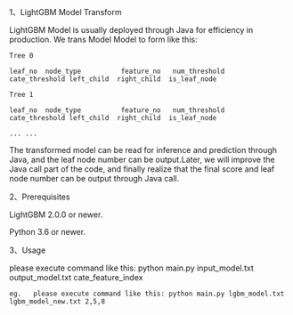 1、LightGBM Model Transform

  LightGBM Model is usually deployed through Java for efficiency in production. We trans Model Model to form like this:
  
    Tree 0
    
    leaf_no  node_type          feature_no   num_threshold        cate_threshold left_child  right_child  is_leaf_node
    
    Tree 1
    
    leaf_no  node_type          feature_no   num_threshold        cate_threshold left_child  right_child  is_leaf_node
    
    ... ...
    
    
  The transformed model can be read for inference and prediction through Java, and the leaf node number can be output.Later, we will improve the Java call part of the code, and finally realize that the final score and leaf node number can be output through Java call.





2、Prerequisites

LightGBM 2.0.0 or newer.

Python 3.6 or newer.

3、Usage

please execute command like this: python main.py input_model.txt output_model.txt cate_feature_index

    eg.   please execute command like this: python main.py lgbm_model.txt lgbm_model_new.txt 2,5,8
